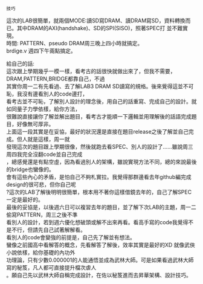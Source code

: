     技巧  
這次的LAB很簡單，就兩個MODE:讀SD寫DRAM、讀DRAM寫SD，資料轉換而已。其中DRAM的AXI(handshake)、SD的SPI(SISO)，照著SPEC打
並不難實現。    
    時間:
PATTERN、pseudo DRAM周三晚上四小時就搞定。  
brdige.v 週四下午兩點搞定。    

給自己的話:  
    這次跟上學期幾乎一模一樣，看考古的話很快就做出來了，但我不需要，DRAM,PATTERN,BRIDGE都靠自己，不過  
其實你周一二有先看過、去了解LAB3 DRAM SD讀寫的規格。後來覺得這並不可恥，我沒有邊看別人的code邊打，  
看考古並不可恥，了解別人設計的理念後，用自己的話重寫、完成自己的設計。就如同量子力學依樣，給你方法，  
很難說直接讓你了解並解出題目，看考古才能順一下邏輯並用理解後的話語完成題目，好像無可厚非。  
    上面這一段其實是在妥協，最好的狀況還是直接在題目release之後了解並自己完成。但人就是這樣，周一就  
發現這次的題目跟上學期很像，然後就跑去看SPEC、別人的設計了......雖說周三周四我完全沒翻code並自己完成  
，總感覺還是有點空虛，因為看過別人的架構，雖說實現方法不同，總的來說最後的bridge也蠻像的。  
    會有這些內心的矛盾，是怕自己不夠札實拉。我覺得那群邊看去年github編完成design的很可悲，但你自己呢  
?這次的LAB了解後明明很簡單，根本用不著你這樣借鏡去年的，自己了解SPEC一定是最好的。  
    最後的妥協是，以後週六日可以複習去年的題目，並了解下次LAB的主題，周一二偷寫PATTERN，周三之後不準  
看別人的設計，若到週六優化想破頭或解不出來再看。看高手寫的code我覺得不是不行，但請先自己試著解解看。  
看別人的code會變強的前提是，自己先了解並有想法。  
    蠻像之前國高中看解答的概念，先看解答了解後，效率其實是最好的XD 就像武俠小說依樣，給你基礎的內功外  
功理論，只有少數0.000001的人能通悟並成為武林大師。可是如果看過武林大師寫的秘笈，凡人都可直接提升檔次虐人  
。願自己先以武林大師自稱完成設計，在佐以秘笈進而去昇華架構、設計技巧。  
